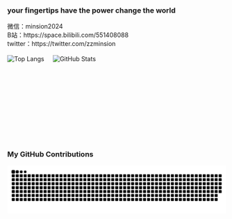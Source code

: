 ### your fingertips have the power change the world
<div>微信：minsion2024</div>
<div>B站：https://space.bilibili.com/551408088</div>
<div>twitter：https://twitter.com/zzminsion</div>
<br />
<div style="display: flex">
  <img style="height: 195px; margin-right: 20px;" alt="Top Langs" src="https://github-readme-stats.vercel.app/api/top-langs/?username=minsion&layout=compact&theme=Gradient" />
  <img style="flex: 1" alt="GitHub Stats" src="https://github-readme-stats.vercel.app/api?username=minsion&show_icons=true&theme=Gradient" />
</div>

### My GitHub Contributions
![](https://raw.githubusercontent.com/minsion/minsion/main/assets/github-contribution-grid-snake.svg)
